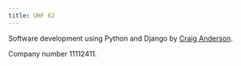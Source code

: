 ```yaml
---
title: UHF 62
---
```

Software development using Python and Django by [Craig Anderson](http://craiga.id.au).

Company number 11112411.
